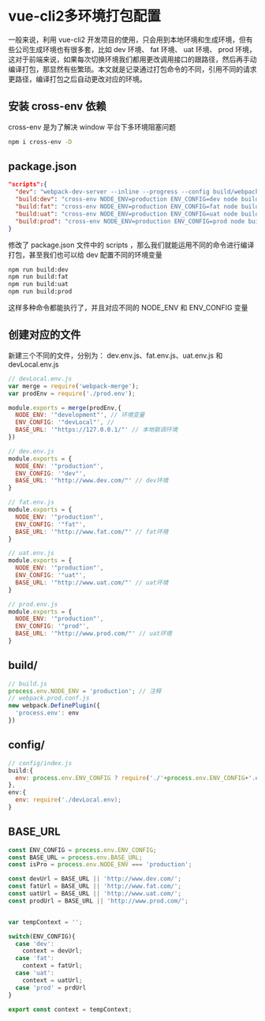 # vue-cli2多环境打包配置

一般来说，利用 vue-cli2 开发项目的使用，只会用到本地环境和生成环境，但有些公司生成环境也有很多套，比如 dev 环境、 fat 环境、 uat 环境、 prod 环境，这对于前端来说，如果每次切换环境我们都用更改调用接口的跟路径，然后再手动编译打包，那显然有些繁琐。本文就是记录通过打包命令的不同，引用不同的请求更路径，编译打包之后自动更改对应的环境。

## 安装 cross-env 依赖

cross-env 是为了解决 window 平台下多环境阻塞问题

```bash
npm i cross-env -D
```

## package.json

```json
"scripts":{
  "dev": "webpack-dev-server --inline --progress --config build/webpack.dev.conf.js",
  "build:dev": "cross-env NODE_ENV=production ENV_CONFIG=dev node build/build.js",
  "build:fat": "cross-env NODE_ENV=production ENV_CONFIG=fat node build/build.js",
  "build:uat": "cross-env NODE_ENV=production ENV_CONFIG=uat node build/build.js",
  "build:prod": "cross-env NODE_ENV=production ENV_CONFIG=prod node build/build.js"
}
```

修改了 package.json 文件中的 scripts ，那么我们就能运用不同的命令进行编译打包，甚至我们也可以给 dev 配置不同的环境变量

```bash
npm run build:dev
npm run build:fat
npm run build:uat
npm run build:prod
```

这样多种命令都能执行了，并且对应不同的 NODE_ENV 和 ENV_CONFIG 变量

## 创建对应的文件

新建三个不同的文件，分别为： dev.env.js、fat.env.js、uat.env.js 和 devLocal.env.js

```javascript
// devLocal.env.js
var merge = require('webpack-merge');
var prodEnv = require('./prod.env');

module.exports = merge(prodEnv,{
  NODE_ENV: '"development"', // 环境变量
  ENV_CONFIG: '"devLocal"', // 
  BASE_URL: '"https://127.0.0.1/"' // 本地联调环境
})

// dev.env.js
module.exports = {
  NODE_ENV: '"production"',
  ENV_CONFIG: '"dev"',
  BASE_URL: '"http://www.dev.com/"' // dev环境
}

// fat.env.js
module.exports = {
  NODE_ENV: '"production"',
  ENV_CONFIG: '"fat"',
  BASE_URL: '"http://www.fat.com/"' // fat环境
}

// uat.env.js
module.exports = {
  NODE_ENV: '"production"',
  ENV_CONFIG: '"uat"',
  BASE_URL: '"http://www.uat.com/"' // uat环境
}

// prod.env.js
module.exports = {
  NODE_ENV: '"production"',
  ENV_CONFIG: '"prod"',
  BASE_URL: '"http://www.prod.com/"' // uat环境
}
```

## build/

```javascript
// build.js
process.env.NODE_ENV = 'production'; // 注释
// webpack.prod.conf.js
new webpack.DefinePlugin({
  'process.env': env
})
```

## config/

```javascript
// config/index.js
build:{
  env: process.env.ENV_CONFIG ? require('./'+process.env.ENV_CONFIG+'.env') : require('./prod.env');
},
env:{
  env: require('./devLocal.env);
}
```

## BASE_URL

```javascript
const ENV_CONFIG = process.env.ENV_CONFIG;
const BASE_URL = process.env.BASE_URL;
const isPro = process.env.NODE_ENV === 'production';

const devUrl = BASE_URL || 'http://www.dev.com/';
const fatUrl = BASE_URL || 'http://www.fat.com/';
const uatUrl = BASE_URL || 'http://www.uat.com/';
const prodUrl = BASE_URL || 'http://www.prod.com/';


var tempContext = '';

switch(ENV_CONFIG){
  case 'dev':
    context = devUrl;
  case 'fat':
    context = fatUrl;
  case 'uat':
    context = uatUrl;
  case 'prod' = prdUrl      
}

export const context = tempContext;
```